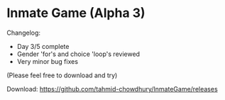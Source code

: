 # Inmate Game (Alpha 3)
Changelog:
- Day 3/5 complete
- Gender 'for's and choice 'loop's reviewed
- Very minor bug fixes

(Please feel free to download and try)

Download: https://github.com/tahmid-chowdhury/InmateGame/releases
